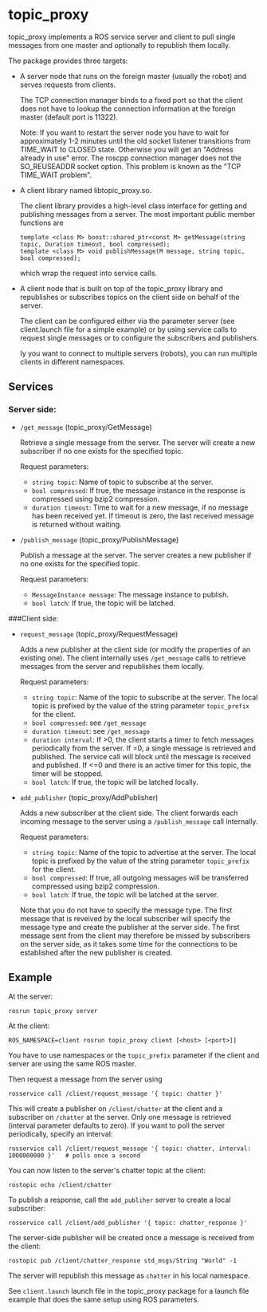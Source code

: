 topic_proxy
===========

topic_proxy implements a ROS service server and client to pull single messages from one master and optionally
to republish them locally.

The package provides three targets:

* A server node that runs on the foreign master (usually the robot) and serves requests from clients.

  The TCP connection manager binds to a fixed port so that the client does not have to lookup the connection
  information at the foreign master (default port is 11322).
  
  Note: If you want to restart the server node you have to wait for approximately 1-2 minutes until the old
  socket listener transitions from TIME_WAIT to CLOSED state. Otherwise you will get an "Address already in use" error.
  The roscpp connection manager does not the SO_REUSEADDR socket option. This problem is known as the "TCP TIME_WAIT
  problem".
  
* A client library named libtopic_proxy.so.

  The client library provides a high-level class interface for getting and publishing messages from a server. The most
  important public member functions are
  
      template <class M> boost::shared_ptr<const M> getMessage(string topic, Duration timeout, bool compressed);
      template <class M> void publishMessage(M message, string topic, bool compressed);
      
  which wrap the request into service calls.
  
* A client node that is built on top of the topic_proxy library and republishes or subscribes topics on the client side
  on behalf of the server.
  
  The client can be configured either via the parameter server (see client.launch file for a simple example) or by
  using service calls to request single messages or to configure the subscribers and publishers.
  
  Iy you want to connect to multiple servers (robots), you can run multiple clients in different namespaces.
  
Services
--------

### Server side:

* `/get_message` (topic_proxy/GetMessage)

  Retrieve a single message from the server. The server will create a new subscriber if no one exists for the
  specified topic.
  
  Request parameters:

   * `string topic`:      Name of topic to subscribe at the server.
   * `bool compressed`:   If true, the message instance in the response is compressed using bzip2 compression.
   * `duration timeout`:  Time to wait for a new message, if no message has been received yet. If timeout is zero,
                          the last received message is returned without waiting.

* `/publish_message` (topic_proxy/PublishMessage)

  Publish a message at the server. The server creates a new publisher if no one exists for the specified topic.
  
  Request parameters:
  
    * `MessageInstance message`:     The message instance to publish.
    * `bool latch`:                  If true, the topic will be latched.
    
###Client side:

* `request_message` (topic_proxy/RequestMessage)

  Adds a new publisher at the client side (or modify the properties of an existing one). The client internally
  uses `/get_message` calls to retrieve messages from the server and republishes them locally.
  
  Request parameters:
  
   * `string topic`:      Name of the topic to subscribe at the server. The local topic is prefixed by
                          the value of the string parameter `topic_prefix` for the client.
   * `bool compressed`:   see `/get_message`
   * `duration timeout`:  see `/get_message`
   * `duration interval`: If >0, the client starts a timer to fetch messages periodically from the server.
                          If =0, a single message is retrieved and published. The service call will block
                          until the message is received and published.
                          If <=0 and there is an active timer for this topic, the timer will be stopped.
   * `bool latch`:        If true, the topic will be latched locally.
    
* `add_publisher` (topic_proxy/AddPublisher)

  Adds a new subscriber at the client side. The client forwards each incoming message to the server using a
  `/publish_message` call internally.
  
  Request parameters:
  
  * `string topic`:       Name of the topic to advertise at the server. The local topic is prefixed by
                          the value of the string parameter `topic_prefix` for the client.
  * `bool compressed`:    If true, all outgoing messages will be transferred compressed using bzip2 compression.
  * `bool latch`:         If true, the topic will be latched at the server.
  
  Note that you do not have to specify the message type. The first message that is reveived by the local subscriber
  will specify the message type and create the publisher at the server side. The first message sent from the client
  may therefore be missed by subscribers on the server side, as it takes some time for the connections to be
  established after the new publisher is created.
  

Example
-------

At the server:

    rosrun topic_proxy server

At the client:

    ROS_NAMESPACE=client rosrun topic_proxy client [<host> [<port>]]
    
You have to use namespaces or the `topic_prefix` parameter if the client and server are using the same ROS master.
    
Then request a message from the server using

    rosservice call /client/request_message '{ topic: chatter }'
    
This will create a publisher on `/client/chatter` at the client and a subscriber on `/chatter` at the server. Only
one message is retrieved (interval parameter defaults to zero). If you want to poll the server periodically, specify
an interval:

    rosservice call /client/request_message '{ topic: chatter, interval: 1000000000 }'   # polls once a second
    
You can now listen to the server's chatter topic at the client:

    rostopic echo /client/chatter

To publish a response, call the `add_publiher` server to create a local subscriber:

    rosservice call /client/add_publisher '{ topic: chatter_response }'
    
The server-side publisher will be created once a message is received from the client:

    rostopic pub /client/chatter_response std_msgs/String "World" -1

The server will republish this message as `chatter` in his local namespace.

See `client.launch` launch file in the topic_proxy package for a launch file example that does the same setup using
ROS parameters.
  
